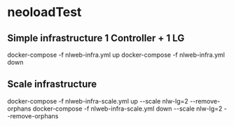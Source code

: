 # neoloadTest

## Simple infrastructure 1 Controller + 1 LG
docker-compose -f nlweb-infra.yml up
docker-compose -f nlweb-infra.yml down

## Scale infrastructure
docker-compose -f nlweb-infra-scale.yml up --scale nlw-lg=2 --remove-orphans
docker-compose -f nlweb-infra-scale.yml down --scale nlw-lg=2 --remove-orphans